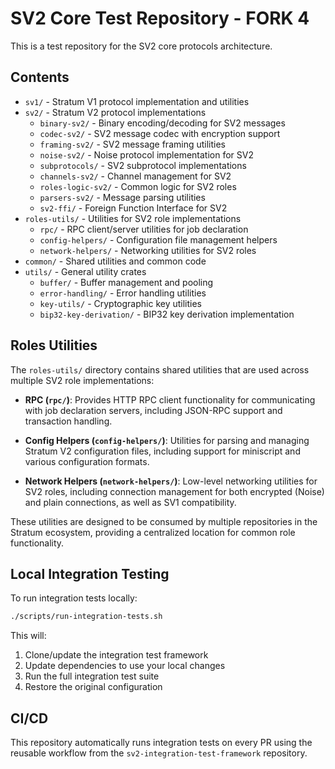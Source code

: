 # SV2 Core Test Repository - FORK 4

This is a test repository for the SV2 core protocols architecture.

## Contents

- `sv1/` - Stratum V1 protocol implementation and utilities
- `sv2/` - Stratum V2 protocol implementations
  - `binary-sv2/` - Binary encoding/decoding for SV2 messages
  - `codec-sv2/` - SV2 message codec with encryption support
  - `framing-sv2/` - SV2 message framing utilities
  - `noise-sv2/` - Noise protocol implementation for SV2
  - `subprotocols/` - SV2 subprotocol implementations
  - `channels-sv2/` - Channel management for SV2
  - `roles-logic-sv2/` - Common logic for SV2 roles
  - `parsers-sv2/` - Message parsing utilities
  - `sv2-ffi/` - Foreign Function Interface for SV2
- `roles-utils/` - Utilities for SV2 role implementations
  - `rpc/` - RPC client/server utilities for job declaration
  - `config-helpers/` - Configuration file management helpers
  - `network-helpers/` - Networking utilities for SV2 roles
- `common/` - Shared utilities and common code
- `utils/` - General utility crates
  - `buffer/` - Buffer management and pooling
  - `error-handling/` - Error handling utilities
  - `key-utils/` - Cryptographic key utilities
  - `bip32-key-derivation/` - BIP32 key derivation implementation

## Roles Utilities

The `roles-utils/` directory contains shared utilities that are used across multiple SV2 role implementations:

- **RPC (`rpc/`)**: Provides HTTP RPC client functionality for communicating with job declaration servers, including JSON-RPC support and transaction handling.

- **Config Helpers (`config-helpers/`)**: Utilities for parsing and managing Stratum V2 configuration files, including support for miniscript and various configuration formats.

- **Network Helpers (`network-helpers/`)**: Low-level networking utilities for SV2 roles, including connection management for both encrypted (Noise) and plain connections, as well as SV1 compatibility.

These utilities are designed to be consumed by multiple repositories in the Stratum ecosystem, providing a centralized location for common role functionality.

## Local Integration Testing

To run integration tests locally:

```bash
./scripts/run-integration-tests.sh
```

This will:
1. Clone/update the integration test framework
2. Update dependencies to use your local changes
3. Run the full integration test suite
4. Restore the original configuration

## CI/CD

This repository automatically runs integration tests on every PR using the reusable workflow from the `sv2-integration-test-framework` repository.
